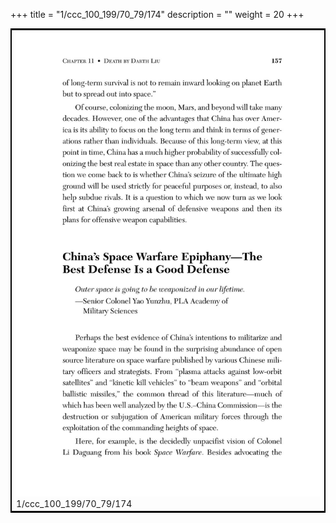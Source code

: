 +++
title = "1/ccc_100_199/70_79/174"
description = ""
weight = 20
+++

<table style="border:2px solid black;max-width:800px;max-height:800px;" 
><tr><td><img class="center-fit-jpg"
src="/jpg_/out_jpg_dbc_174.jpg"  >1/ccc_100_199/70_79/174</img></td></tr></table>